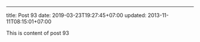---
title: Post 93
date: 2019-03-23T19:27:45+07:00
updated: 2013-11-11T08:15:01+07:00

This is content of post 93